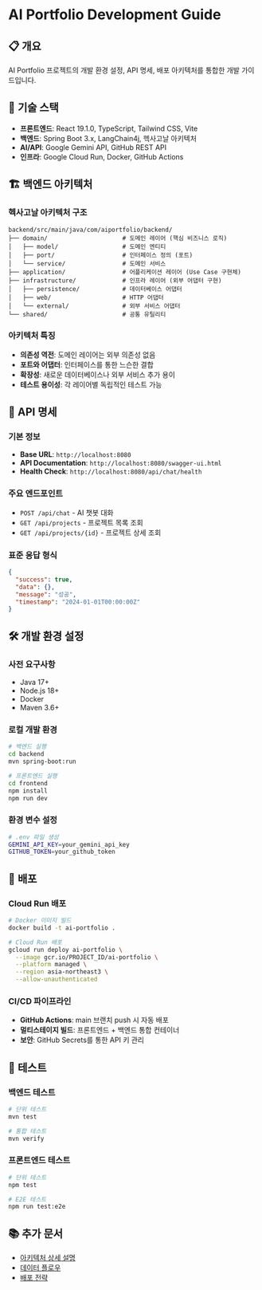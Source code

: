 # AI Portfolio Development Guide

## 📋 개요
AI Portfolio 프로젝트의 개발 환경 설정, API 명세, 배포 아키텍처를 통합한 개발 가이드입니다.

## 🚀 기술 스택
- **프론트엔드**: React 19.1.0, TypeScript, Tailwind CSS, Vite
- **백엔드**: Spring Boot 3.x, LangChain4j, 헥사고날 아키텍처
- **AI/API**: Google Gemini API, GitHub REST API
- **인프라**: Google Cloud Run, Docker, GitHub Actions

## 🏗️ 백엔드 아키텍처

### 헥사고날 아키텍처 구조
```
backend/src/main/java/com/aiportfolio/backend/
├── domain/                     # 도메인 레이어 (핵심 비즈니스 로직)
│   ├── model/                  # 도메인 엔티티
│   ├── port/                   # 인터페이스 정의 (포트)
│   └── service/                # 도메인 서비스
├── application/                # 어플리케이션 레이어 (Use Case 구현체)
├── infrastructure/             # 인프라 레이어 (외부 어댑터 구현)
│   ├── persistence/            # 데이터베이스 어댑터
│   ├── web/                    # HTTP 어댑터
│   └── external/               # 외부 서비스 어댑터
└── shared/                     # 공통 유틸리티
```

### 아키텍처 특징
- **의존성 역전**: 도메인 레이어는 외부 의존성 없음
- **포트와 어댑터**: 인터페이스를 통한 느슨한 결합
- **확장성**: 새로운 데이터베이스나 외부 서비스 추가 용이
- **테스트 용이성**: 각 레이어별 독립적인 테스트 가능

## 🔌 API 명세

### 기본 정보
- **Base URL**: `http://localhost:8080`
- **API Documentation**: `http://localhost:8080/swagger-ui.html`
- **Health Check**: `http://localhost:8080/api/chat/health`

### 주요 엔드포인트
- `POST /api/chat` - AI 챗봇 대화
- `GET /api/projects` - 프로젝트 목록 조회
- `GET /api/projects/{id}` - 프로젝트 상세 조회

### 표준 응답 형식
```json
{
  "success": true,
  "data": {},
  "message": "성공",
  "timestamp": "2024-01-01T00:00:00Z"
}
```

## 🛠️ 개발 환경 설정

### 사전 요구사항
- Java 17+
- Node.js 18+
- Docker
- Maven 3.6+

### 로컬 개발 환경
```bash
# 백엔드 실행
cd backend
mvn spring-boot:run

# 프론트엔드 실행
cd frontend
npm install
npm run dev
```

### 환경 변수 설정
```bash
# .env 파일 생성
GEMINI_API_KEY=your_gemini_api_key
GITHUB_TOKEN=your_github_token
```

## 🚀 배포

### Cloud Run 배포
```bash
# Docker 이미지 빌드
docker build -t ai-portfolio .

# Cloud Run 배포
gcloud run deploy ai-portfolio \
  --image gcr.io/PROJECT_ID/ai-portfolio \
  --platform managed \
  --region asia-northeast3 \
  --allow-unauthenticated
```

### CI/CD 파이프라인
- **GitHub Actions**: main 브랜치 push 시 자동 배포
- **멀티스테이지 빌드**: 프론트엔드 + 백엔드 통합 컨테이너
- **보안**: GitHub Secrets를 통한 API 키 관리

## 🧪 테스트

### 백엔드 테스트
```bash
# 단위 테스트
mvn test

# 통합 테스트
mvn verify
```

### 프론트엔드 테스트
```bash
# 단위 테스트
npm test

# E2E 테스트
npm run test:e2e
```

## 📚 추가 문서
- [아키텍처 상세 설명](./ai-service-architecture-layers.md)
- [데이터 플로우](./ai-service-data-flow.md)
- [배포 전략](./deployment/deployment-strategy.md)
